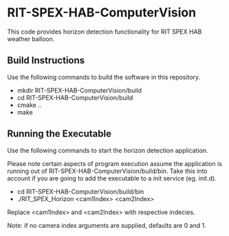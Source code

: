 # RIT-SPEX-HAB-ComputerVision
This code provides horizon detection functionality for RIT SPEX HAB weather balloon.

## Build Instructions
Use the following commands to build the software in this repository.

* mkdir RIT-SPEX-HAB-ComputerVision/build
* cd RIT-SPEX-HAB-ComputerVision/build
* cmake ..
* make

## Running the Executable
Use the following commands to start the horizon detection application.

Please note certain aspects of program execution assume the application is
running out of RIT-SPEX-HAB-ComputerVision/build/bin. Take this into account 
if you are going to add the executable to a init service (eg. init.d).

* cd RIT-SPEX-HAB-ComputerVision/build/bin
* ./RIT\_SPEX\_Horizon \<cam1Index\> \<cam2Index\>

Replace \<cam1Index\> and \<cam2Index\> with respective indecies.

Note: if no camera index arguments are supplied, defaults are 0 and 1.
